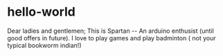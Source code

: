 # hello-world

Dear ladies and gentlemen;
This is Spartan -- An arduino enthusist (until good offers in future).
I love to play games and play badminton ( not your typical bookworm indian!)
